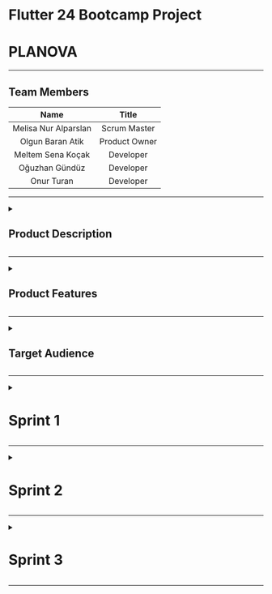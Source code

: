 # Flutter 24 Bootcamp Project


# PLANOVA

---
## Team Members 

| Name   |Title  |
|:-------:| :-----:|
| Melisa Nur Alparslan  | Scrum Master     |
| Olgun Baran Atik   | Product Owner    |
| Meltem Sena Koçak     | Developer  |
| Oğuzhan Gündüz    | Developer  |
| Onur Turan     | Developer  |

---
<details>
  <summary><h2>Product Description</h2></summary>

In today's fast-paced world, using time efficiently and managing personal time correctly is one of the most important keys to achieving both professional and personal success.
Planova is a comprehensive mobile application that facilitates users' personal time management.

The application offers various features to make users' lives easier when it comes to time management. Users can set long-term goals, track these goals individually or with groups throughout the year, conduct internal analysis by keeping a journal, prioritize their tasks by creating a to-do list, and mark completed tasks. At the same time, it makes it easier for users to achieve their goals and progress with detailed analysis and artificial intelligence-supported planning features. Thanks to its minimalist design and user-friendly interface, users can easily adapt to the application.

As a result, managing time correctly is the basis of achieving success in all areas of life and Planova Application will be your greatest assistant on this path.

  <details>
    <summary><h4>Turkish explanation</h4></summary>

Günümüzün hızla akan dünyasında, zamanı verimli kullanmak ve kişisel zaman yönetimini doğru yapmak, hem profesyonel hem de kişisel başarıya ulaşmanın en önemli anahtarlarından biridir. Planova Uygulaması, kullanıcıların kişisel zaman yönetimini kolaylaştıran kapsamlı bir mobil uygulamadır.

Uygulama, zaman yönetimi konusunda kullanıcıların hayatını kolaylaştırmak için çeşitli özellikler sunar. Kullanıcılar, uzun vadeli hedeflerini belirleyebilir, bu hedefleri bireysel veya topluluklarla birlikte yıl boyunca takip edebilir, günlük tutarak içsel analiz yapabilir, yapılacaklar listesi oluşturarak görevlerini önceliklendirebilir ve tamamlanan işleri işaretleyebilirler. Aynı zamanda, detaylı analiz ve yapay zeka destekli planlama özellikleri ile kullanıcıların hedeflerine ulaşmalarını ve ilerlemelerini kolaylaştırır. Minimalist tasarımı ve kullanıcı dostu arayüzü sayesinde, kullanıcılar uygulamaya kolayca adapte olabilirler.

Sonuç olarak, zamanı doğru yönetmek, yaşamın her alanında başarıya ulaşmanın temelidir ve Planova Uygulaması bu yolda en büyük yardımcınız olacaktır.
    
  </details>
  
</details>

---
<details>
  <summary><h2>Product Features</h2></summary>


### 1. Today(Home)Page
- **User-Friendly Interface:** The home page has a simple and minimalist design that allows users to easily get used to the application.
- **Daily Work and Completed Tasks:** Users can see their work for that day, their long-term goals, and whether they have completed them or not in the categorization. This makes daily task management and tracking easier.
- **Weekly Calendar:** The weekly calendar at the top makes it easy for users to switch between different days.

### 2. Goals Page
- **Grid View:** All goals are presented in a view where users can easily see their progress.
- **Goal Details:** By clicking on the goal, the details, start date, completion status and statistics of the goal can be accessed.
- **Adding and Removing Targets:** New targets can be added or existing targets can be archived.
- **Data Analysis:** Users can visually see their progress on the goals they set statistically and long-term development with a 365-day grid view
- **AI-Assisted Planning:** Artificial intelligence helps users plan and break down their goals. It also gives suggestions on how many days the goals should last.
- **Community Goal tracking:** Users can set common goals with their friends and work on them together.
    * **Common Goals and Progress Tracking:** Users can track their progress on common goals they set with their friends, with percentages.
    * **Progress Graphs:** Users can see their own and their friends' progress graphically. These graphics increase users' motivation.
    * **Goal Details:** Details and progress of the goals set with friends can be viewed on the challenge page. This page also includes buttons for adding and editing goals.

### 3. Journal
- **Daily Notes:** Users can keep a diary and record notes in chronological order. A separate note can be entered for each day.
- **Adding Images and Text:** In addition to adding text to journal notes, images can also be added. This makes notes richer and more meaningful.

### 4. Profile Page
- **All Goals and Archive:** All goals and archived data of users are displayed on this page. Users can easily access their past goals and completed tasks.
- **Detailed Progress Analysis:** Users' personal progress is analyzed graphically and statistically. These analyzes help users better understand their progress.

### 5. Settings
- **Profile Settings:**
  * **Edit Profile:** Allows users to update their personal information such as name, email, and profile picture.
  * **Account Information:** Provides detailed account information including membership status and account creation date.
- **Security and Privacy:**
  * **Change Password:** Enables users to change their account password for enhanced security.
  * **Two-Factor Authentication:** Offers an additional layer of security by requiring a second form of authentication.
- **Notifications:** Users can customize notification settings, including which events trigger notifications.
- **Themes:** Users can choose from a variety of themes to personalize the appearance of the app.




<details>
    <summary><h4>Turkish explanation</h4></summary>

  ### 1. Ana Sayfa(Bugün)
- **Kullanıcı Dostu Arayüz:** Ana sayfa, kullanıcıların uygulamaya kolayca alışmalarını sağlayan sade ve minimalist bir tasarıma sahiptir.
- **Günlük İşler ve Tamamlanan Görevler:** Kullanıcılar, o güne ait işlerini, uzun vadede devam ettiği hedeflerini, bunları tamamlayıp tamamlamadıkları kategorizasyonu içinde görebilirler. Bu, günlük görev yönetimini ve takibini kolaylaştırır.
- **Haftalık Takvim:** Üst kısımda yer alan haftalık takvim, kullanıcıların farklı günler arasında geçişini kolaylaştır.

### 2. Hedefler Sayfası
- **Izgara Görünüm:** Tüm hedefler, kullanıcıların ilerlemesini kolayca görebileceği bir görünümde sunulur.
- **Hedef Detayları:** Hedefe tıklanıldığında, hedefin detaylarına, başlangıç tarihine, tamamlanma durumuna ve istatistiklerine ulaşılabilir.
- **Hedef Ekleme ve Çıkarma:** Yeni hedefler eklenebilir veya var olan hedefler arşivlenebilir.
- **Veri Analizi:** Kullanıcıların belirledikleri hedeflerdeki ilerlemeleri istatistiksel olarak ve 365 günlük ızgara görünümle uzun vadeli gelişimi görsel bir şekilde görebilirler
- **Yapay Zeka Destekli Planlama:** Yapay zeka, kullanıcıların hedeflerini planlamalarına ve parçalara bölmelerine yardımcı olur. Ayrıca, hedeflerin kaç gün sürmesi gerektiği konusunda önerilerde bulunur.
- **Toplulukla Hedef takibi:** Kullanıcılar, arkadaşlarıyla ortak hedefler belirleyebilir ve bu hedefler üzerinde birlikte çalışabilirler.
    * **Ortak Hedefler ve İlerleme Takibi:** Kullanıcılar, arkadaşlarıyla belirledikleri ortak hedeflerdeki ilerlemelerini yüzdelerle takip edebilirler.
    * **İlerleme Grafikleri:** Kullanıcılar, kendi ve arkadaşlarının ilerlemelerini grafiksel olarak görebilirler. Bu grafikler, kullanıcıların motivasyonlarını artırır.
    * **Hedef Detayları:** Arkadaşlarla belirlenen hedeflerin detayları ve ilerlemeleri, challenge sayfasında görüntülenebilir. Bu sayfada ayrıca hedef ekleme ve düzenleme butonları bulunur.
 
### 3. Günlük
- **Günlük:** Kullanıcılar, tarih sırasına göre günlük tutabilir, not kaydedebilirler. Her gün için ayrı bir not girişi yapılabilir.
- **Görsel ve Metin Ekleme:** Günlük notlarına metin eklemenin yanı sıra, görseller de eklenebilir. Bu, notların daha zengin ve anlamlı olmasını sağlar.

### 4. Profil Sayfası
- **Tüm Hedefler ve Arşiv:** Kullanıcıların tüm hedefleri ve arşivlenen verileri bu sayfada görüntülenir. Kullanıcılar, geçmiş hedeflerine ve tamamlanan görevlere kolayca ulaşabilirler.
- **Detaylı İlerleme Analizi:** Kullanıcıların kişisel ilerlemeleri, grafiksel ve istatistiksel olarak analiz edilir. Bu analizler, kullanıcıların gelişimlerini daha iyi anlamalarına yardımcı olur.

### 5. Ayarlar
- **Profil ayarları:**
  * **Profili Düzenle:** Kullanıcıların ad, e-posta adresi ve profil resmi gibi kişisel bilgilerini güncellemesine olanak tanır.
  * **Hesap Bilgileri:** Üyelik durumu ve hesap oluşturma tarihi dahil olmak üzere ayrıntılı hesap bilgileri sağlar.
- **Güvenlik ve Gizlilik:**
  * **Şifreyi Değiştir:** Gelişmiş güvenlik için kullanıcıların hesap şifrelerini değiştirmelerine olanak tanır.
  * **İki Faktörlü Kimlik Doğrulama:** İkinci bir kimlik doğrulama biçimi gerektirerek ek bir güvenlik katmanı sunar.
- **Bildirimler:** Kullanıcılar, hangi olayların bildirimleri tetiklediğini de içeren bildirim ayarlarını özelleştirebilir.
- **Temalar:** Kullanıcılar, uygulamanın görünümünü kişiselleştirmek için çeşitli temalar arasından seçim yapabilir.
  </details>

</details>

---
<details>
  <summary><h2>Target Audience</h2></summary>

Planova application appeals to a wide range of users and offers features for people from different age groups and professions.

- **Students:**
  * **Academic Success:** Students who want to organize their study plans and academic goals.
  * **Time Management:** Those who want to keep track of exam dates and assignment deadlines.
  * **Daily Note Taking:** Students who want to take notes of their daily work and progress.

- **Professionals:**
  * **Task Tracking**: Those who want to organize daily meetings, tasks and workflows.
  * **Career Development:** Professionals who want to follow their career development and long-term goals.

- **Freelancers:**
  * **Task Management:** Freelancers who want to organize and track their daily tasks.
  * **Time Management:** Those who want to plan their work and manage their daily to-do list.

- **Personal Development Enthusiasts:**
  * **Personal Development:** Individuals who want to follow their own development and set personal goals.

- **Users Aimed at Teamwork and Common Goals:**
  * **Common Goal Setting:** Groups of friends or business teams who want to work together by setting common goals.
  * **Increasing Motivation:** Those who want to increase group motivation by using the joint goal tracking feature.


<details>
    <summary><h4>Turkish explanation</h4></summary>

Planova Uygulaması, geniş bir kullanıcı kitlesine hitap eder ve farklı yaş gruplarından ve mesleklerden insanlara yönelik özellikler sunar.

- **Öğrenciler:**
  * **Akademik Başarı:** Ders çalışma planlarını ve akademik hedeflerini düzenlemek isteyen öğrenciler.
  * **Zaman Yönetimi:** Sınav tarihlerini ve ödev teslim tarihlerini takip etmek isteyenler.
  * **Günlük Not Tutma:** Günlük çalışmalarını ve ilerlemelerini not almak isteyen öğrenciler.

- **Profesyoneller:**
  * **Görev Takibi**: Günlük toplantıları, görevleri ve iş akışlarını organize etmek isteyenler.
  * **Kariyer Gelişimi:** Kariyer gelişimlerini ve uzun vadeli hedeflerini takip etmek isteyen profesyoneller.

- **Serbest Çalışanlar:**
  * **Görev Yönetimi:** Günlük görevlerini düzenlemek ve takip etmek isteyen serbest çalışanlar.
  * **Zaman Yönetimi:** İşlerini planlamak ve günlük yapılacaklar listesini yönetmek isteyenler.

- **Kişisel Gelişim Meraklıları:**
  * **Kişisel Gelişim:** Kendi gelişimlerini takip etmek ve kişisel hedefler belirlemek isteyen bireyler.

- **Takım Çalışması ve Ortak Hedeflere Yönelik Kullanıcılar:**
  * **Ortak Hedef Belirleme:** Ortak hedefler belirleyerek birlikte çalışmak isteyen arkadaş grupları veya iş takımları.
  * **Motivasyon Artırma:** Birlikte hedef takibi özelliğini kullanarak grup motivasyonunu artırmak isteyenler.


    
  </details>
  
</details>


---
<details>
  <summary><h1>Sprint 1</h1></summary>

<details>
    <summary><h2>App Screenshots</h2></summary>

### Login Page
![Loginpage](https://github.com/olgnbrn/flutter24_bootcamp/raw/main/Project_Management_Files/Sprint_1/Sprint1_App_ss/Sprint1_Loginpage_UI.png)

---
### Today(Home)page
![Homepage](https://github.com/olgnbrn/flutter24_bootcamp/raw/main/Project_Management_Files/Sprint_1/Sprint1_App_ss/Sprint1_Homepage_UI.png)

---
### Habits Page
![Habitpage](https://github.com/olgnbrn/flutter24_bootcamp/raw/main/Project_Management_Files/Sprint_1/Sprint1_App_ss/Sprint1_Habitpage_UI.png)

---
### Journal Page
![Habitpage](https://github.com/olgnbrn/flutter24_bootcamp/raw/main/Project_Management_Files/Sprint_1/Sprint1_App_ss/Spritn1_Journalpage_UI.png)

---
### Profile Page
![Habitpage](https://github.com/olgnbrn/flutter24_bootcamp/raw/main/Project_Management_Files/Sprint_1/Sprint1_App_ss/Sprint1_Profilepage_UI.png)

---
### Settings Page
<img src="https://github.com/olgnbrn/flutter24_bootcamp/raw/main/Project_Management_Files/Sprint_1/Sprint1_App_ss/Sprint1_settingspage_UI.png" width="500">



   
</details>

---
  <details>
    <summary><h2>App Map</h2></summary>

![App Flowchart](https://github.com/olgnbrn/flutter24_bootcamp/raw/main/Project_Management_Files/Sprint_1/Sprint1_App_Map/Sprint1_App_Map.png)
   
  </details>

---
  <details>
    <summary><h2>Project Management</h2></summary>
    
![pm_1](https://github.com/olgnbrn/flutter24_bootcamp/raw/main/Project_Management_Files/Sprint_1/Sprint1_PM/Sprint1_pm_1.png)
![pm_2](https://github.com/olgnbrn/flutter24_bootcamp/raw/main/Project_Management_Files/Sprint_1/Sprint1_PM/Sprint1_pm_2.png)
![pm_3](https://github.com/olgnbrn/flutter24_bootcamp/raw/main/Project_Management_Files/Sprint_1/Sprint1_PM/Sprint1_pm_3.png)
![pm_4](https://github.com/olgnbrn/flutter24_bootcamp/raw/main/Project_Management_Files/Sprint_1/Sprint1_PM/Sprint1_pm_4.png)
![pm_5](https://github.com/olgnbrn/flutter24_bootcamp/raw/main/Project_Management_Files/Sprint_1/Sprint1_PM/Sprint1_pm_5.png)
   
  </details>

---
  <details>
    <summary><h2>Burndown Chart</h2></summary>

![Burndown Chart](https://github.com/olgnbrn/flutter24_bootcamp/raw/main/Project_Management_Files/Sprint_1/Sprint1_Burndown_chart/Sprint1_Burndown_Chart_1.png)

![Burndown Chart](https://github.com/olgnbrn/flutter24_bootcamp/raw/main/Project_Management_Files/Sprint_1/Sprint1_Burndown_chart/Sprint1_Burndown_Chart_2.png)



    
  </details>

---


- **Sprint Notes:**
   * It was decided to use Figma in UI designs.
   * It was decided to use Asana as a project management tool.
   * Daily scrum meetings were held using WhatsApp and Discord applications according to team availability.
   * It was decided to use e-mail for the login system.
   * It was decided that the main theme of the application would be dark.
   * Due to global targets, it was decided to make designs and applications in English.
 
- **Expected point completion within Sprint:**
  * 300 Point

- **Point Completion Logic:**
  * A total target of 1200 points was set. In the first sprint, 300 points were targeted because the idea was planned and the designs were made, and 300 points were completed. In the second sprint, 450 points are targeted as the focus will be on writing code and adding APIs. In the third sprint, a target of 450 points was set as the remaining tasks would be completed and integration work would be carried out.

- **Daily Scrum:** [Daily Scrum](https://github.com/olgnbrn/flutter24_bootcamp/tree/main/Project_Management_Files/Sprint_1/Sprint1_Daily_Scrum)

- **Product Backlog URL:**  [Asana](https://app.asana.com/0/1207708660563810/1207708543191861)

- **Sprint Review:**
    * Melisa Nur Alparslan and Olgun Baran Atik made the prototypes and designs.
   * Since we wanted the application to have different features, it was not easy to decide during the prioritization phase.
   * It was decided to highlight the habit-forming feature.
   * Although it did not take much time to decide on the logo, choosing the brand name did.
   * The first week was spent in market research, user interviews, determining the details of the idea and making a draft prototype.
   * Designs were made in the second week.
   * In this process, the project management method was determined, the team got to know each other, and a system was created to be used in other sprints.
   * Date addition in asana was not used in the first place because the next day's tasks were discussed in daily meetings in the WhatsApp group. Dates were added to the asana to create a burndown chart.
   * The first sprint planning was generally based on design and idea and a good sprint process was passed.


- **Sprint Review Participants:**
    * Melisa Nur Alparslan, Olgun Baran Atik, Meltem Sena Koçak, Oğuzhan Gündüz, Onur Turan

- **Sprint Retrospective:**
   * In the second sprint, it was decided to install Firebase first.
   * It was decided to finalize the application logo.
   * It was decided that all team members would write code together in the second sprint.
   * It was decided to conduct a free API research suitable for the application for the artificial intelligence plug-in.
   * It was decided to add an open theme to the application.
   * It was decided to edit the daily section UI.
   * It was decided to improve the user profile creation and editing page.
   * It was decided to integrate daily planner and calendar.
   * It was decided to complete the habit creation and tracking page.
   * It was decided to add task list and reminder features.
   * It was decided to develop the target tracking and analysis page.

- **Additional Notes**
<details>
    <summary><h4>Turkish explanation</h4></summary>


- **Sprint Notları:**
   * UI tasarımlarında Figma kullanılmasına karar verildi.
   * Proje yönetim aracı olarak Asana kullanılmasına karar verildi.
   * Daily scrum toplantıları whatsapp ve discord uygulamaları takım müsaitlik durumuna göre kullanılarak gerçekleştirildi.
   * Giriş sistemi için e-posta kullanılmasına karar verildi.
   * Uygulamanın asıl temasının koyu olmasına karar verildi.
   * Globale yönelik hedefler nedeniyle İngilizce dili ile tasarımların ve uygulamanın yapılmasına karar verildi.
 
 
- **Sprint İçinde Tamamlanması Beklenen Puan:**
  * 300 Puan

- **Puan Tamamlama Mantığı:**
  * Toplamda 1200 puanlık bir hedef belirlendi. Birinci sprintte, fikir oturması ve tasarımların yapılması planlandığı için 300 puan hedeflenmiştir ve 300 puan tamamlanmıştır. İkinci sprintte, kod yazma ve API ekleme çalışmalarına yoğunlaşılacağı için 450 puan hedeflenmiştir. Üçüncü sprintte ise kalan görevlerin tamamlanması ve entegrasyon çalışmaları yapılacağından 450 puan hedefi konulmuştur.

- **Sprint Gözden Geçirilmesi:**
   * Melisa Nur Alparslan ve Olgun Baran Atik prototip ve tasarımları yaptı.
   * Uygulamanın farklı özellikler taşımasını istenildiği için önceliklendirme aşamasında karar vermek kolay olmadı.
   * Alışkanlık oluşturma özelliğinin ön plana çıkarılmasına karar verildi.
   * Logoya karar vermek çok zaman almasa da marka adını seçmek zaman aldı.
   * Birinci hafta pazar araştırması, kullanıcı görüşmeleri, fikrin detaylarının belirlenmesi ve prototipin taslak olarak yapılması şeklinde geçirildi.
   * İkinci hafta tasarımlar yapıldı.
   * Bu süreçte proje yönetim yöntemi belirlendi, takım birbiriyle tanışmış oldu, ve diğer sprintlerde de kullanılmak üzere sistem oluşturuldu.
   * Whatsapp grubunda günlük olarak toplantılarda ertesi gün görevleri konuşulduğu için asanada tarih eklemesi ilk etapta kullanılmadı. Burndown chart oluşturmak için asanaya tarihler sonrasında eklenildi.
   * Birinci sprint planlaması genel olarak tasarım ve fikir üstüne oldu ve iyi bir sprint süreci geçirildi.
     

- **Sprint Gözden Geçirme Katılımcıları:**
    * Melisa Nur Alparslan, Olgun Baran Atik, Meltem Sena Koçak, Oğuzhan Gündüz, Onur Turan

- **Sprint Retrospektifi:**
   * İkinci sprintte ilk olarak Firebase kurulmasına karar verildi.
   * Ugulama logosunun kesinleştirilmesine karar verildi.
   * Tüm ekip üyelerinin ikinci sprintte birlikte kod yazmasına karar verildi.
   * Yapay zeka eklentisi için uygulamaya uygun ücretsiz api araştırması yapılmasına karar verildi.
   * Uygulamaya açık tema eklenilmesine karar verildi.
   * Günlük kısmı UI düzenlenmesine karar verildi.
   * Kullanıcı profili oluşturma ve düzenleme sayfasının geliştirilmesine karar verildi.
   * Günlük planlayıcı ve takvim entegrasyonu yapılmasına karar verildi.
   * Alışkanlık oluşturma ve takip etme sayfasının tamamlanmasına karar verildi.
   * Görev listesi ve hatırlatıcı özelliklerinin eklenmesine karar verildi.
   * Hedef takip ve analiz sayfasının geliştirilmesine karar verildi.
</details>







</details>


---
<details>
  <summary><h1>Sprint 2</h1></summary>

  ---

<details>
    <summary><h2>App Screenshots</h2></summary>


   
</details>

---

  <details>
    <summary><h2>Project Management</h2></summary>

   
  </details>

---
  <details>
    <summary><h2>Burndown Chart</h2></summary>



    
  </details>

---


- **Sprint Notes:**
   * 
 
- **Expected point completion within Sprint:**
  * 450

- **Point Completion Logic:**
  * A total target of 1200 points was set. 300 points were completed in the first sprint. In the second sprint, the overall completion of the codes was requested, a target of 450 points was set and 450 points were completed. In the third sprint, a target of 450 points was set as the remaining tasks would be completed and integration work would be carried out.

- **Daily Scrum:** 

- **Product Backlog URL:**  [Asana](https://app.asana.com/0/1207708660563810/1207708543191861)

- **Sprint Review:**
  *  In the second sprint, firstly project skeleton was created by Olgun and Oğuzhan.
  *  Coding of registration and login pages was done.
  *  While the home page coding was done by Olgun and Oğuzhan, the diary page coding was simultaneously done by Meltem and Onur, and the habit page inner screen coding was done by Melisa.
  *  It was decided that the features of adding audio recording and visuals to the diary page would be completed in this sprint and the goal was achieved.
  *  According to the changes in all pages, coding of the profile page that will provide data analysis has started.
  * Adding habits and adding buttons for the home screen have been customized.
  * Settings button coding was done by Olgun and Oğuzhan.
  * After the diary page was completed, Meltem and Onur researched the API suitable for the application.
  * Although it was aimed to complete the coding of all pages in the second sprint planning, many features were added to the prototype during coding and the coding goal was achieved except for the target tracking page with a friend.
  * Flexibility was provided according to the features added in the planning and a good sprint process was achieved.


- **Sprint Review Participants:**
    * Melisa Nur Alparslan, Olgun Baran Atik, Meltem Sena Koçak, Oğuzhan Gündüz, Onur Turan

- **Sprint Retrospective:**
   * In the third sprint, it was decided that the habit tracking pages with friends would be created first by Oğuzhan, Olgun and Melisa.
   * It was decided to make some changes on the habit editing page.
   * It was decided to make adjustments to the profile screen according to the changes made.
   * It was decided to make final adjustments to the settings screen.
   * In line with the application-friendly and free API research conducted in the second sprint, it was decided that Meltem and Onur would integrate artificial intelligence into the application.
   * It was decided to make visual changes on the main screen of the profile page.
   * It was decided to add an open theme option to the application.
   * It was decided to write the User Agreement, Information and Explicit Consent texts and add them to the application.
   * It was decided to localize the application so that it can offer different language options.


<details>
    <summary><h4>Turkish explanation</h4></summary>


- **Sprint Notları:**
   * 
 
- **Sprint İçinde Tamamlanması Beklenen Puan:**
  * 450

- **Puan Tamamlama Mantığı:**
  * Toplamda 1200 puanlık bir hedef belirlendi. Birinci sprintte 300 puan tamamlanmıştır. İkinci sprintte, kodların genel olarak tamamlanması istenilmiş 450 puan hedefi konulmuş ve 450 puan tamamlanmıştır. Üçüncü sprintte ise kalan görevlerin tamamlanması ve entegrasyon çalışmaları yapılacağından 450 puan hedefi konulmuştur.

- **Sprint Gözden Geçirilmesi:**
   * İkinci sprintte, ilk olarak proje iskeleti oluşturulması Olgun ve Oğuzhan tarafından yapıldı.
   * Kayıt olma ve giriş sayfalarının kodlaması yapıldı.
   * Ana sayfa kodlaması Olgun ve Oğuzhan tarafından yapılırken eş zamanlı olarak günlük sayfası kodlaması Meltem ve Onur tarafından, alışkanlık sayfası iç ekranı kodlaması Melisa tarafından yapıldı.
   * Günlük sayfasına ses kaydı ve görsel ekleme özelliklerinin bu sprintte bitirilmesi kararlaştırıldı ve amaca ulaşıldı.
   * Tüm sayfalarda olan değişikliklere göre, veri analizi sağlayacak olan profil sayfasının kodlanmasına başlanıldı.
   * Alışkanlık ekleme ve ana ekran için yapılacak ekleme butonları özelleştirildi.
   * Ayarlar butonu kodlaması Olgun ve Oğuzhan tarafından yapıldı.
   * Günlük sayfası bittikten sonra uygulamaya uygun olacak API araştırması Meltem ve Onur tarafından yapıldı.
   * İkinci sprint planlamasında tüm sayfaların kodlamasının bitirilmesi hedeflense de kodlama esnasında prototipe birçok özellik eklenildi ve arkadaşla hedef takip sayfası hariç kodlama hedefine ulaşıldı.
   * Planlamada eklenilen özelliklere göre esneklik sağlandı ve iyi bir sprint süreci geçirildi.
     

- **Sprint Gözden Geçirme Katılımcıları:**
    * Melisa Nur Alparslan, Olgun Baran Atik, Meltem Sena Koçak, Oğuzhan Gündüz, Onur Turan

- **Sprint Retrospektifi:**
   * Üçüncü sprintte ilk olarak arkadaşlı alışkanlık takip sayfalarının Oğuzhan, Olgun, Melisa tarafından yapılmasına karar verildi.
   * Alışkanlık düzenleme sayfasında bazı değişiklikler yapılmasına karar verildi.
   * Yapılan değişiklere göre profil ekranında düzenlemeler yapılmasına karar verildi.
   * Ayarlar ekranında son düzenlemeler yapılmasına karar verildi.
   * İkinci sprintte yapılan uygulamaya uygun ve ücretsiz API araştırmaları doğrultusunda Meltem ve Onur’un uygulamaya yapay zeka entegrasyonu yapmasına karar verildi.
   * Profil sayfasının ana ekranında görsel değişiklik yapılmasına karar verildi.
   * Uygulamaya açık tema seçeneğinin eklenilmesine karar verildi.
   * Kullanıcı sözleşme, Aydınlatma ve Açık Rıza metinlerinin yazılmasına, uygulamaya eklenmesine karar verildi.
   * Uygulamanın farklı dil seçenekleri sunabilmesi için lokalizasyon yapılmasına karar verildi.
</details>
</details>

---

<details>
  <summary><h1>Sprint 3</h1></summary>
</details>

---
